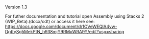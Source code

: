 Version 1.3

For futher documentation and tutorial open Assembly using Stacks 2 (WIP_Beta).(docx/odt) or access it here  see: https://docs.google.com/document/d/1OVeWEQlA4vw-DgttySg5MekPtN_h938mjY9RMxWRA9Y/edit?usp=sharing
